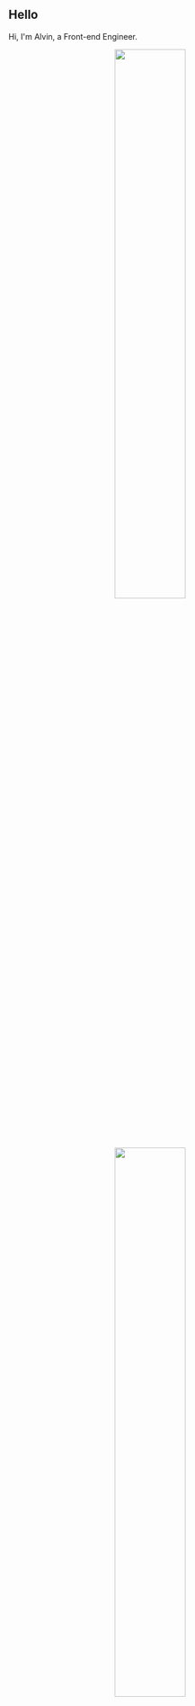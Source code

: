 ## Hello
Hi, I'm Alvin, a Front-end Engineer.

<p align="center">
  <img height="50%" width="auto" src ="https://github-readme-stats.vercel.app/api?username=achen718&show_icons=true&count_private=true&theme=dracula&hide_border=true&hide=issues,contribs&bg_color=00000000">
  <img height="50%" width="auto" src ="https://github-readme-stats.vercel.app/api/top-langs/?username=achen718&layout=compact&hide_border=true&theme=dracula&bg_color=00000000&langs_count=6&hide=jupyter%20notebook,tex,css,php&exclude_repo=Pacman-AI">

  <!--START_SECTION:waka-->

```txt
TypeScript   37 hrs 44 mins  ███████████████████████▓░   94.12 %
JSON         51 mins         ▓░░░░░░░░░░░░░░░░░░░░░░░░   02.15 %
Other        44 mins         ▒░░░░░░░░░░░░░░░░░░░░░░░░   01.87 %
JavaScript   12 mins         ░░░░░░░░░░░░░░░░░░░░░░░░░   00.53 %
Git Config   9 mins          ░░░░░░░░░░░░░░░░░░░░░░░░░   00.38 %
```

<!--END_SECTION:waka-->
  <br>
  <br>
</p>
